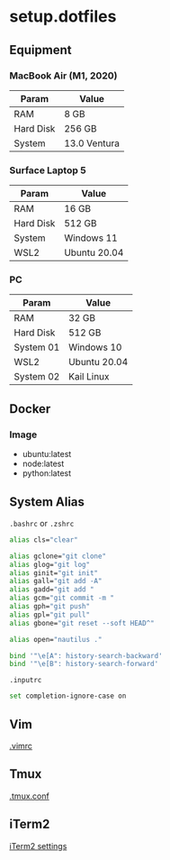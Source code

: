 # setup.dotfiles

## Equipment

### MacBook Air (M1, 2020)

| Param     | Value        |
|-----------|--------------|
| RAM       | 8 GB         |
| Hard Disk | 256 GB       |
| System    | 13.0 Ventura |

### Surface Laptop 5

| Param     | Value        |
|-----------|--------------|
| RAM       | 16 GB        |
| Hard Disk | 512 GB       |
| System    | Windows 11   |
| WSL2      | Ubuntu 20.04 |

### PC

| Param     | Value        |
|-----------|--------------|
| RAM       | 32 GB        |
| Hard Disk | 512 GB       |
| System 01 | Windows 10   |
| WSL2      | Ubuntu 20.04 |
| System 02 | Kail Linux   |

## Docker

### Image

- ubuntu:latest
- node:latest
- python:latest

## System Alias

`.bashrc` or `.zshrc`

```bash
alias cls="clear"

alias gclone="git clone"
alias glog="git log"
alias ginit="git init"
alias gall="git add -A"
alias gadd="git add "
alias gcm="git commit -m "
alias gph="git push"
alias gpl="git pull"
alias gbone="git reset --soft HEAD^"

alias open="nautilus ."

bind '"\e[A": history-search-backward'
bind '"\e[B": history-search-forward'
```

`.inputrc`

```bash
set completion-ignore-case on
```

## Vim

[.vimrc](./.vimrc)

## Tmux

[.tmux.conf](./.tmux.conf)

## iTerm2

[iTerm2 settings](./iTerm2-code-now.json)
